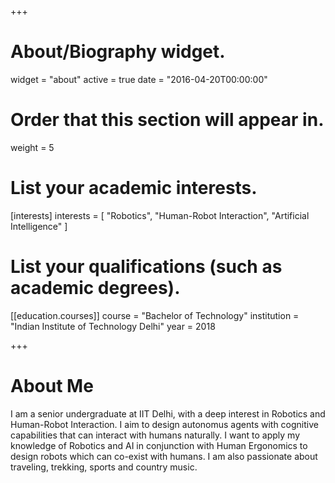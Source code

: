 +++
# About/Biography widget.
widget = "about"
active = true
date = "2016-04-20T00:00:00"

# Order that this section will appear in.
weight = 5

# List your academic interests.
[interests]
  interests = [
    "Robotics",
    "Human-Robot Interaction",
    "Artificial Intelligence"
  ]

# List your qualifications (such as academic degrees).

[[education.courses]]
  course = "Bachelor of Technology"
  institution = "Indian Institute of Technology Delhi"
  year = 2018

+++

# About Me

I am a senior undergraduate at IIT Delhi, with a deep interest in Robotics and Human-Robot Interaction. I aim to design autonomus agents with cognitive capabilities that can interact with humans naturally. I want to apply my knowledge of Robotics and AI in conjunction with Human Ergonomics to design robots which can co-exist with humans. I am also passionate about traveling, trekking, sports and country music.